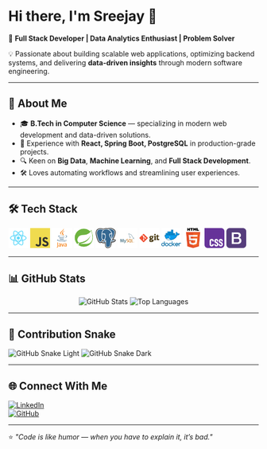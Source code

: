 # Hi there, I'm Sreejay 👋  

🚀 **Full Stack Developer | Data Analytics Enthusiast | Problem Solver**  

💡 Passionate about building scalable web applications, optimizing backend systems, and delivering **data-driven insights** through modern software engineering.  

---

## 📌 About Me  
- 🎓 **B.Tech in Computer Science** — specializing in modern web development and data-driven solutions.  
- 💼 Experience with **React, Spring Boot, PostgreSQL** in production-grade projects.  
- 🔍 Keen on **Big Data**, **Machine Learning**, and **Full Stack Development**.  
- 🛠 Loves automating workflows and streamlining user experiences.  

---

## 🛠 Tech Stack  

<p align="left">
  <img height="40" src="https://raw.githubusercontent.com/github/explore/master/topics/react/react.png">
  <img height="40" src="https://raw.githubusercontent.com/github/explore/master/topics/javascript/javascript.png">
  <img height="40" src="https://raw.githubusercontent.com/github/explore/master/topics/java/java.png">
  <img height="40" src="https://raw.githubusercontent.com/github/explore/master/topics/spring-boot/spring-boot.png">
  <img height="40" src="https://raw.githubusercontent.com/github/explore/master/topics/postgresql/postgresql.png">
  <img height="40" src="https://raw.githubusercontent.com/github/explore/master/topics/mysql/mysql.png">
  <img height="40" src="https://raw.githubusercontent.com/github/explore/master/topics/git/git.png">
  <img height="40" src="https://raw.githubusercontent.com/github/explore/master/topics/docker/docker.png">
  <img height="40" src="https://raw.githubusercontent.com/github/explore/master/topics/html/html.png">
  <img height="40" src="https://raw.githubusercontent.com/github/explore/master/topics/css/css.png">
  <img height="40" src="https://raw.githubusercontent.com/github/explore/master/topics/bootstrap/bootstrap.png">
</p>

---

## 📊 GitHub Stats  

<p align="center">
  <img src="https://github-readme-stats.vercel.app/api?username=Sreejay1804&show_icons=true&theme=radical" alt="GitHub Stats" height="165"/>
  <img src="https://github-readme-stats.vercel.app/api/top-langs/?username=Sreejay1804&layout=compact&theme=radical" alt="Top Languages" height="165"/>
</p>  

---

## 🐍 Contribution Snake  

![GitHub Snake Light](https://raw.githubusercontent.com/Sreejay1804/Sreejay1804/output/github-contribution-grid-snake.svg#gh-light-mode-only)
![GitHub Snake Dark](https://raw.githubusercontent.com/Sreejay1804/Sreejay1804/output/github-contribution-grid-snake-dark.svg#gh-dark-mode-only)

---

## 🌐 Connect With Me  

[![LinkedIn](https://img.shields.io/badge/LinkedIn-0077B5?style=for-the-badge&logo=linkedin&logoColor=white)](https://www.linkedin.com/in/sreejayv/)  
[![GitHub](https://img.shields.io/badge/GitHub-000000?style=for-the-badge&logo=github&logoColor=white)](https://github.com/Sreejay1804)  

---

⭐ *"Code is like humor — when you have to explain it, it’s bad."*  
